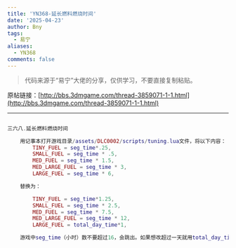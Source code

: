 ```yaml
---
title: 'YN368-延长燃料燃烧时间'
date: '2025-04-23'
author: Bny
tags:
  - 易宁
aliases:
  - YN368
comments: false
---
```


> 代码来源于“易宁”大佬的分享，仅供学习，不要直接复制粘贴。

原帖链接：[http://bbs.3dmgame.com/thread-3859071-1-1.html](http://bbs.3dmgame.com/thread-3859071-1-1.html)

---

```lua  

三六八.延长燃料燃烧时间	用记事本打开游戏目录/assets/DLC0002/scripts/tuning.lua文件，将以下内容：		TINY_FUEL = seg_time*.25,		SMALL_FUEL = seg_time * .5,		MED_FUEL = seg_time * 1.5,		MED_LARGE_FUEL = seg_time * 3,		LARGE_FUEL = seg_time * 6,	替换为：		TINY_FUEL = seg_time*1.25,		SMALL_FUEL = seg_time * 2.5,		MED_FUEL = seg_time * 7.5,		MED_LARGE_FUEL = seg_time * 12,		LARGE_FUEL = total_day_time*1,	游戏中seg_time（小时）数不要超过16，会跳出。如果想改超过一天就用total_day_time*1,这样的格式

```  

